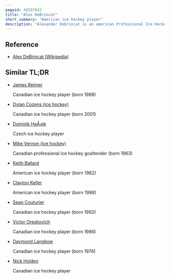 ```yaml
---
pageid: 48597042
title: "Alex DeBrincat"
short_summary: "American ice hockey player"
description: "Alexander Debrincat is an american Professional Ice Hockey right Winger for the Detroit Red Wings of the National Hockey League. He was chosen by the Chicago Blackhawks in the second Round 39th Overall of the nhl Entry Draft 2016. He previously played for the ottawa Senators and the Blackhawks."
---
```


## Reference

- [Alex DeBrincat (Wikipedia)](https://en.wikipedia.org/?curid=48597042)

## Similar TL;DR

- [James Reimer](/tldr/en/james-reimer)

  Canadian ice hockey player (born 1988)

- [Dylan Cozens (ice hockey)](/tldr/en/dylan-cozens-ice-hockey)

  Canadian ice hockey player (born 2001)

- [Dominik HaÅ¡ek](/tldr/en/dominik-hasek)

  Czech ice hockey player

- [Mike Vernon (ice hockey)](/tldr/en/mike-vernon-ice-hockey)

  Canadian professional ice hockey goaltender (born 1963)

- [Keith Ballard](/tldr/en/keith-ballard)

  American ice hockey player (born 1982)

- [Clayton Keller](/tldr/en/clayton-keller)

  American ice hockey player (born 1998)

- [Sean Couturier](/tldr/en/sean-couturier)

  Canadian ice hockey player (born 1992)

- [Victor Oreskovich](/tldr/en/victor-oreskovich)

  Canadian ice hockey player (born 1986)

- [Daymond Langkow](/tldr/en/daymond-langkow)

  Canadian ice hockey player (born 1976)

- [Nick Holden](/tldr/en/nick-holden)

  Canadian ice hockey player
